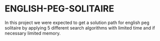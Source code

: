 # ENGLISH-PEG-SOLITAIRE
In this project we were expected to get a solution path for english peg solitaire by applying 5 different search algorithms with limited time and if necessary limited memory.
